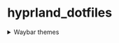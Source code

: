 # hyprland_dotfiles

 <details> 
  
  <summary> Waybar themes </summary>

   <details>
    
    <summary> Monochrome </summary>
    
   </details>

</details>
 
 
